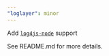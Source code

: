 ```yaml
---
"loglayer": minor
---
```


Add [`log4js-node`](https://github.com/log4js-node/log4js-node) support

See README.md for more details.